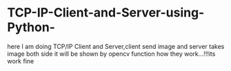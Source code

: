 # TCP-IP-Client-and-Server-using-Python-
here I am  doing TCP/IP Client and Server,client send image and server takes image both side it will be shown by opencv function how they work...!!!its work fine  

